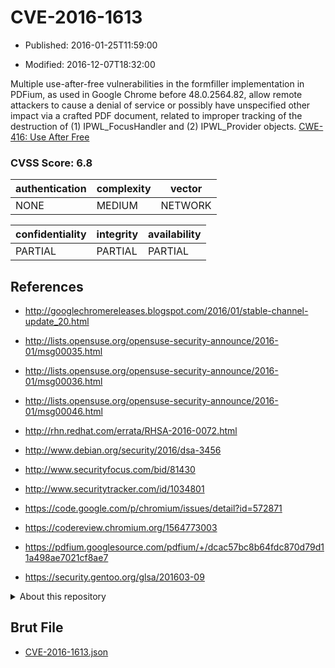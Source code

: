 # CVE-2016-1613

- Published: 2016-01-25T11:59:00

- Modified: 2016-12-07T18:32:00

Multiple use-after-free vulnerabilities in the formfiller implementation in PDFium, as used in Google Chrome before 48.0.2564.82, allow remote attackers to cause a denial of service or possibly have unspecified other impact via a crafted PDF document, related to improper tracking of the destruction of (1) IPWL_FocusHandler and (2) IPWL_Provider objects. <a href="http://cwe.mitre.org/data/definitions/416.html">CWE-416: Use After Free</a>

### CVSS Score: **6.8**

| authentication | complexity | vector |
| --- | --- | --- |
| NONE | MEDIUM | NETWORK |

| confidentiality | integrity | availability |
| --- | --- | --- |
| PARTIAL | PARTIAL | PARTIAL |

## References

* http://googlechromereleases.blogspot.com/2016/01/stable-channel-update_20.html

* http://lists.opensuse.org/opensuse-security-announce/2016-01/msg00035.html

* http://lists.opensuse.org/opensuse-security-announce/2016-01/msg00036.html

* http://lists.opensuse.org/opensuse-security-announce/2016-01/msg00046.html

* http://rhn.redhat.com/errata/RHSA-2016-0072.html

* http://www.debian.org/security/2016/dsa-3456

* http://www.securityfocus.com/bid/81430

* http://www.securitytracker.com/id/1034801

* https://code.google.com/p/chromium/issues/detail?id=572871

* https://codereview.chromium.org/1564773003

* https://pdfium.googlesource.com/pdfium/+/dcac57bc8b64fdc870d79d11a498ae7021cf8ae7

* https://security.gentoo.org/glsa/201603-09

<details>
<summary>About this repository</summary> 

  This repository is part of the project [Live Hack CVE](https://github.com/Live-Hack-CVE). Main website can be found [www.live-hack.org](https://www.live-hack.org) 
  
  Made by [Sn0wAlice](https://github.com/Sn0wAlice) for the people that care about security and need to have a feed of the latest CVEs. Hope you enjoy it, don't forget to star the repo and follow me on [Twitter](https://twitter.com/Sn0wAlice) and [Github](https://github.com/Sn0wAlice). And that is my [personnal website](https://www.alice-snow.me/)

  - [Home Page](https://github.com/Live-Hack-CVE)
  - [Framework](https://github.com/Live-Hack-CVE/cve-framework)
  - [CVE database](https://github.com/Live-Hack-CVE/full_database)
  - [Changelog](https://github.com/Live-Hack-CVE/Changelog)
</details>

## Brut File

* [CVE-2016-1613.json](https://raw.githubusercontent.com/Live-Hack-CVE/full_database/main/cves/2016/CVE-2016-1613.json)

